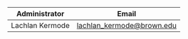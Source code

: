 | Administrator | Email |
| ------------- | ----- |
| Lachlan Kermode | lachlan_kermode@brown.edu |
